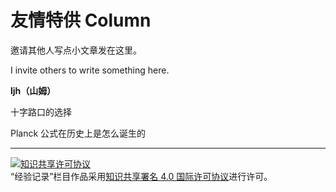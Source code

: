 # 友情特供 Column

邀请其他人写点小文章发在这里。

I invite others to write something here.

**ljh（山姆）**

十字路口的选择

Planck 公式在历史上是怎么诞生的

---

<a rel="license" href="http://creativecommons.org/licenses/by/4.0/"><img alt="知识共享许可协议" style="border-width:0" src="https://i.creativecommons.org/l/by/4.0/88x31.png" /></a><br />“经验记录”栏目作品采用<a rel="license" href="http://creativecommons.org/licenses/by/4.0/">知识共享署名 4.0 国际许可协议</a>进行许可。